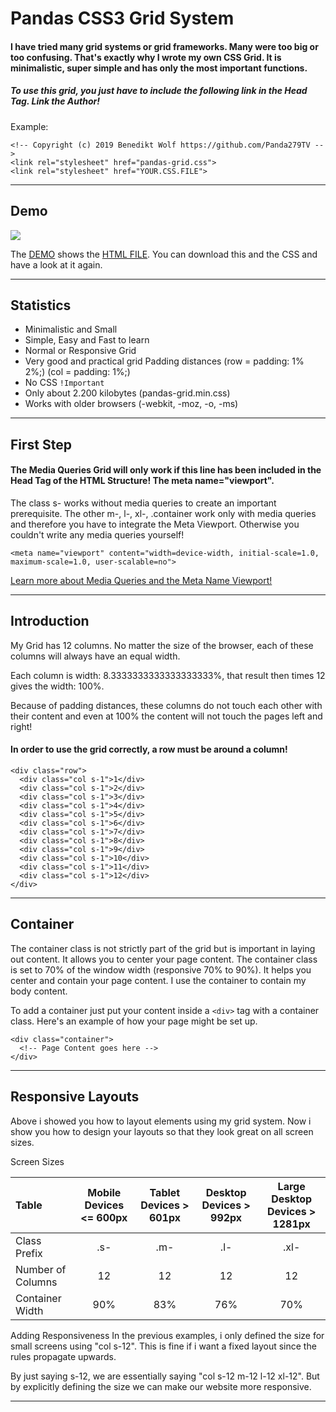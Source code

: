 # Pandas CSS3 Grid System
#### I have tried many grid systems or grid frameworks. Many were too big or too confusing. That's exactly why I wrote my own CSS Grid. It is minimalistic, super simple and has only the most important functions. 


##### To use this grid, you just have to include the following link in the Head Tag. Link the Author!

Example:

    <!-- Copyright (c) 2019 Benedikt Wolf https://github.com/Panda279TV -->
    <link rel="stylesheet" href="pandas-grid.css">
    <link rel="stylesheet" href="YOUR.CSS.FILE">

---

## Demo

![](pandas-grid-demo.gif)

The [DEMO](https://github.com/Panda279TV/Panda-CSS3-Grid/blob/master/pandas-grid-demo.gif) shows the [HTML FILE](https://github.com/Panda279TV/Pandas-CSS3-Grid/blob/master/pandas-grid-test.html). You can download this and the CSS and have a look at it again.

---

## Statistics
- Minimalistic and Small
- Simple, Easy and Fast to learn
- Normal or Responsive Grid
- Very good and practical grid Padding distances (row = padding: 1% 2%;) (col = padding: 1%;)
- No CSS `!Important`
- Only about 2.200 kilobytes (pandas-grid.min.css)
- Works with older browsers (-webkit, -moz, -o, -ms)

---

## First Step

#### The Media Queries Grid will only work if this line has been included in the Head Tag of the HTML Structure! The meta name="viewport".

The class s- works without media queries to create an important prerequisite. The other m-, l-, xl-, .container work only with media queries and therefore you have to integrate the Meta Viewport. Otherwise you couldn't write any media queries yourself!

`<meta name="viewport" content="width=device-width, initial-scale=1.0, maximum-scale=1.0, user-scalable=no">`

[Learn more about Media Queries and the Meta Name Viewport!](https://github.com/Panda279TV/CSS3-Media-Queries)

---

## Introduction

My Grid has 12 columns. No matter the size of the browser, each of these columns will always have an equal width.

Each column is width: 8.3333333333333333333%, that result then times 12 gives the width: 100%.

Because of padding distances, these columns do not touch each other with their content and even at 100% the content will not touch the pages left and right!

#### In order to use the grid correctly, a row must be around a column!

    <div class="row">
      <div class="col s-1">1</div>
      <div class="col s-1">2</div>
      <div class="col s-1">3</div>
      <div class="col s-1">4</div>
      <div class="col s-1">5</div>
      <div class="col s-1">6</div>
      <div class="col s-1">7</div>
      <div class="col s-1">8</div>
      <div class="col s-1">9</div>
      <div class="col s-1">10</div>
      <div class="col s-1">11</div>
      <div class="col s-1">12</div>
    </div> 

---

## Container
The container class is not strictly part of the grid but is important in laying out content. It allows you to center your page content. The container class is set to 70% of the window width (responsive 70% to 90%). It helps you center and contain your page content. I use the container to contain my body content.

To add a container just put your content inside a `<div>` tag with a container class. Here's an example of how your page might be set up.
  
    <div class="container">
      <!-- Page Content goes here -->
    </div> 

---

## Responsive Layouts
Above i showed you how to layout elements using my grid system. Now i show you how to design your layouts so that they look great on all screen sizes.

Screen Sizes

| Table       | Mobile Devices <= 600px | Tablet Devices > 601px | Desktop Devices > 992px | Large Desktop Devices > 1281px |
|:------|:------:|:------:|:------:|:------:|
| Class Prefix | .s- | .m- | .l- | .xl- |
| Number of Columns | 12 | 12 | 12 | 12 |
| Container Width | 90% | 83% | 76% | 70% |

Adding Responsiveness
In the previous examples, i only defined the size for small screens using "col s-12". This is fine if i want a fixed layout since the rules propagate upwards.

By just saying s-12, we are essentially saying "col s-12 m-12 l-12 xl-12". But by explicitly defining the size we can make our website more responsive.

---
